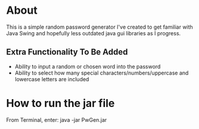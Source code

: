 # About
This is a simple random password generator I've created to get familiar with Java Swing and hopefully less outdated java gui libraries as I progress. 

## Extra Functionality To Be Added
<ul>
  <li> Ability to input a random or chosen word into the password </li>
  <li> Ability to select how many special characters/numbers/uppercase and lowercase letters are included </li>
 </ul>

# How to run the jar file
From Terminal, enter:
java -jar PwGen.jar
